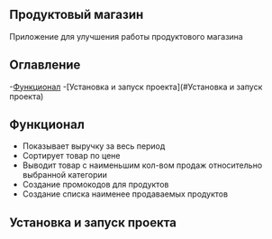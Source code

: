 ## Продуктовый магазин

Приложение для улучшения работы продуктового магазина

## Оглавление 
-[Функционал](#Функционал)
-[Установка и запуск проекта](#Установка и запуск проекта)

## Функционал
- Показывает выручку за весь период
- Сортирует товар по цене
- Выводит товар с наименьшим кол-вом продаж относительно выбранной категории
- Создание промокодов для продуктов
- Создание списка наименее продаваемых продуктов

## Установка и запуск проекта


